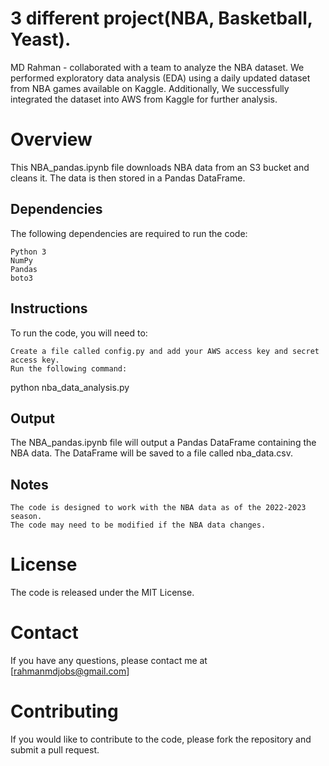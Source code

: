# 3 different project(NBA, Basketball, Yeast). 

MD Rahman -  collaborated with a team to analyze the NBA dataset. We performed exploratory data analysis (EDA) using a daily updated dataset from NBA games available on Kaggle. Additionally, We successfully integrated the dataset into AWS from Kaggle for further analysis.

# Overview

This NBA_pandas.ipynb file downloads NBA data from an S3 bucket and cleans it. The data is then stored in a Pandas DataFrame.

## Dependencies

The following dependencies are required to run the code:

    Python 3
    NumPy
    Pandas
    boto3

## Instructions

To run the code, you will need to:

    Create a file called config.py and add your AWS access key and secret access key.
    Run the following command:

python nba_data_analysis.py

## Output

The NBA_pandas.ipynb file will output a Pandas DataFrame containing the NBA data. The DataFrame will be saved to a file called nba_data.csv.

## Notes

    The code is designed to work with the NBA data as of the 2022-2023 season.
    The code may need to be modified if the NBA data changes.

# License

The code is released under the MIT License.

# Contact

If you have any questions, please contact me at [rahmanmdjobs@gmail.com]

# Contributing

If you would like to contribute to the code, please fork the repository and submit a pull request.

